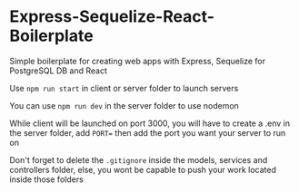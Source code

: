 # Express-Sequelize-React-Boilerplate
Simple boilerplate for creating web apps with Express, Sequelize for PostgreSQL DB and React

Use ```npm run start``` in client or server folder to launch servers

You can use ```npm run dev``` in the server folder to use nodemon


While client will be launched on port 3000, you will have to create a .env in the server folder, add ```PORT=``` then add the port you want your server to run on

Don't forget to delete the ```.gitignore``` inside the models, services and controllers folder, else, you wont be capable to push your work located inside those folders
